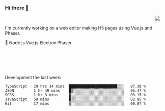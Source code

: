 ### Hi there 👋

<img align="right" src="https://github-readme-stats.vercel.app/api?username=jasonpanggo"/>

<br>
<p align="left">
I'm currently working on a web editor making H5 pages using Vue.js and Phaser.
</p>
<p align="left">
📖 Node.js Vue.js Electron Phaser
</p>
<br>
<br>
<br>
<br>

Development the last week:
<!--START_SECTION:waka-->
```text
TypeScript   29 hrs 14 mins  ██████████████████████░░░   87.38 % 
JSON         1 hr 49 mins    █▒░░░░░░░░░░░░░░░░░░░░░░░   05.47 % 
SCSS         1 hr 3 mins     ▓░░░░░░░░░░░░░░░░░░░░░░░░   03.15 % 
JavaScript   59 mins         ▓░░░░░░░░░░░░░░░░░░░░░░░░   02.95 % 
Git          17 mins         ▒░░░░░░░░░░░░░░░░░░░░░░░░   00.87 % 
```
<!--END_SECTION:waka-->

<!--
**JASONPANGGO/jasonpanggo** is a ✨ _special_ ✨ repository because its `README.md` (this file) appears on your GitHub profile.

Here are some ideas to get you started:

- 🔭 I’m currently working on ...
- 🌱 I’m currently learning ...
- 👯 I’m looking to collaborate on ...
- 🤔 I’m looking for help with ...
- 💬 Ask me about ...
- 📫 How to reach me: ...
- 😄 Pronouns: ...
- ⚡ Fun fact: ...
-->
